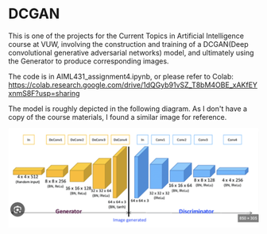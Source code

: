 # DCGAN
This is one of the projects for the Current Topics in Artificial Intelligence course at VUW, involving the construction and training of a DCGAN(Deep convolutional generative adversarial networks) model, and ultimately using the Generator to produce corresponding images.

The code is in AIML431_assignment4.ipynb, or please refer to Colab: https://colab.research.google.com/drive/1dQGyb91vSZ_T8bM4OBE_xAKfEYxnmS8F?usp=sharing

The model is roughly depicted in the following diagram. As I don't have a copy of the course materials, I found a similar image for reference.

![Sample images](https://github.com/ten-z/DCGAN/blob/main/model.png)
